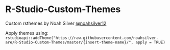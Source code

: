 # R-Studio-Custom-Themes
Custom rsthemes by Noah Silver [@noahsilver12](https://www.twitter.com/noahsilver12)

Apply themes using:
```rstudioapi::addTheme("https://raw.githubusercontent.com/noahsilver-are/R-Studio-Custom-Themes/master/{insert-theme-name}/", apply = TRUE)```
